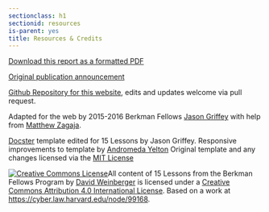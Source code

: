 ```yaml
---
sectionclass: h1
sectionid: resources
is-parent: yes
title: Resources & Credits
---
```


[Download this report as a formatted PDF](https://cyber.law.harvard.edu/sites/cyber.law.harvard.edu/files/2015-10_fellowsreportPRINT.pdf)

[Original publication announcement](https://cyber.law.harvard.edu/node/99168)

[Github Repository for this website](https://github.com/griffey/15-Lessons/), edits and updates welcome via pull request.

Adapted for the web by 2015-2016 Berkman Fellows [Jason Griffey](http://jasongriffey.net) with help from [Matthew Zagaja](http://www.zagaja.com).

[Docster](http://jekyllthemes.org/themes/docster/) template edited for 15 Lessons by Jason Griffey.
Responsive improvements to template by [Andromeda Yelton](http://andromedayelton.com)
Original template and any changes licensed via the [MIT License](https://github.com/griffey/15-Lessons/blob/gh-pages/LICENSE)

<a rel="license" href="http://creativecommons.org/licenses/by/4.0/"><img alt="Creative Commons License" style="border-width:0" src="https://i.creativecommons.org/l/by/4.0/88x31.png" /></a><span xmlns:dct="http://purl.org/dc/terms/" property="dct:title">All content of 15 Lessons from the Berkman Fellows Program</span> by <a xmlns:cc="http://creativecommons.org/ns#" href="http://griffey.github.io/15-Lessons/" property="cc:attributionName" rel="cc:attributionURL">David Weinberger</a> is licensed under a <a rel="license" href="http://creativecommons.org/licenses/by/4.0/">Creative Commons Attribution 4.0 International License</a>. Based on a work at <a xmlns:dct="http://purl.org/dc/terms/" href="https://cyber.law.harvard.edu/node/99168" rel="dct:source">https://cyber.law.harvard.edu/node/99168</a>.
